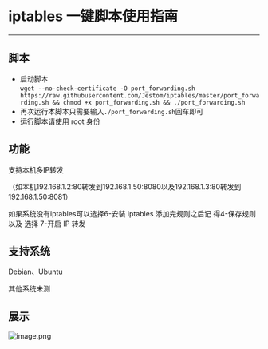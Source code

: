# iptables 一键脚本使用指南
***
## 脚本

* 启动脚本  
  `wget --no-check-certificate -O port_forwarding.sh https://raw.githubusercontent.com/Jestom/iptables/master/port_forwarding.sh && chmod +x port_forwarding.sh && ./port_forwarding.sh`  
* 再次运行本脚本只需要输入`./port_forwarding.sh`回车即可
* 运行脚本请使用 root 身份

## 功能
支持本机多IP转发

（如本机192.168.1.2:80转发到192.168.1.50:8080以及192.168.1.3:80转发到192.168.1.50:8081）

如果系统没有iptables可以选择6-安装 iptables
添加完规则之后记 得4-保存规则 以及 选择 7-开启 IP 转发

## 支持系统
Debian、Ubuntu

其他系统未测

## 展示

![image.png](https://s2.loli.net/2025/03/15/ZXHmVwbYoF65v48.png)
